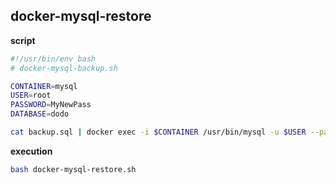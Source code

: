 ## docker-mysql-restore

**script**

```bash
#!/usr/bin/env bash
# docker-mysql-backup.sh

CONTAINER=mysql
USER=root
PASSWORD=MyNewPass
DATABASE=dodo

cat backup.sql | docker exec -i $CONTAINER /usr/bin/mysql -u $USER --password=$PASSWORD $DATABASE
```

**execution**

```bash
bash docker-mysql-restore.sh
```
